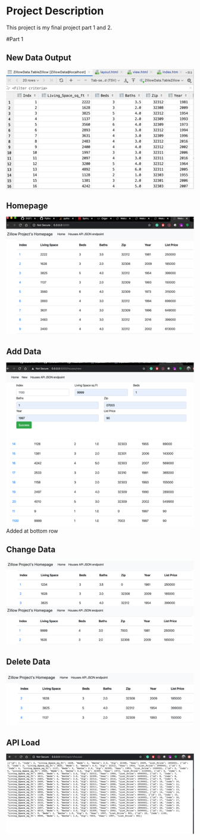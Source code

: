 # Project Description
This project is my final project part 1 and 2. 

#Part 1

## New Data Output
![New Data Output](screenshots/NewData.png)

## Homepage
![Homepage Output](screenshots/Homepage.png)

## Add Data
![Homepage Output](screenshots/new1.png)
![Homepage Output](screenshots/new2.png)
Added at bottom row

## Change Data
![Edit Data](screenshots/edit1.png)
![Edit Data](screenshots/edit2.png)

## Delete Data
![Delete Data](screenshots/Delete.png)

## API Load
![API Load](screenshots/API.png)






